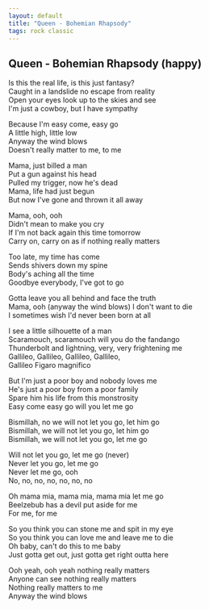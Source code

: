 ```yaml
---
layout: default
title: "Queen - Bohemian Rhapsody"
tags: rock classic
---
```


## Queen - Bohemian Rhapsody (happy)

Is this the real life, is this just fantasy?  
Caught in a landslide no escape from reality  
Open your eyes look up to the skies and see  
I'm just a cowboy, but I have sympathy  

Because I'm easy come, easy go  
A little high, little low  
Anyway the wind blows  
Doesn't really matter to me, to me  

Mama, just billed a man  
Put a gun against his head  
Pulled my trigger, now he's dead  
Mama, life had just begun  
But now I've gone and thrown it all away  

Mama, ooh, ooh  
Didn't mean to make you cry  
If I'm not back again this time tomorrow  
Carry on, carry on as if nothing really matters  

Too late, my time has come  
Sends shivers down my spine  
Body's aching all the time  
Goodbye everybody, I've got to go  

Gotta leave you all behind and face the truth  
Mama, ooh (anyway the wind blows) I don't want to die  
I sometimes wish I'd never been born at all  

I see a little silhouette of a man  
Scaramouch, scaramouch will you do the fandango  
Thunderbolt and lightning, very, very frightening me  
Gallileo, Gallileo, Gallileo, Gallileo,  
Gallileo Figaro magnifico  

But I'm just a poor boy and nobody loves me  
He's just a poor boy from a poor family  
Spare him his life from this monstrosity  
Easy come easy go will you let me go  

Bismillah, no we will not let you go, let him go  
Bismillah, we will not let you go, let him go  
Bismillah, we will not let you go, let me go  

Will not let you go, let me go (never)  
Never let you go, let me go  
Never let me go, ooh  
No, no, no, no, no, no, no  

Oh mama mia, mama mia, mama mia let me go  
Beelzebub has a devil put aside for me  
For me, for me  

So you think you can stone me and spit in my eye  
So you think you can love me and leave me to die  
Oh baby, can't do this to me baby  
Just gotta get out, just gotta get right outta here  

Ooh yeah, ooh yeah nothing really matters  
Anyone can see nothing really matters  
Nothing really matters to me  
Anyway the wind blows  
